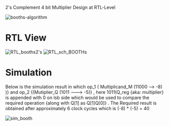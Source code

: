2's Complement 4 bit Multiplier Design at RTL-Level

![booths-algorithm](https://user-images.githubusercontent.com/98607828/183565360-f9a43600-16f3-4991-b5dc-6f00ab01c614.jpg)

# RTL View

![RTL_booths2's](https://user-images.githubusercontent.com/98607828/183563213-75c4768c-66a3-4baf-a156-3e5d30952dd6.jpg)
![RTL_sch_BOOTHs](https://user-images.githubusercontent.com/98607828/183563328-5489396c-2bed-4986-8554-c8acce8ef1db.jpg)


 # Simulation
    
  Below is the simulation result in which op_1 { Multiplicand_M (11000 --> -8) )} and op_2 {(Mutiplier_Q (1011 ---> -5)} ,
     here 1011(Q_reg {aka: multiplier} is      appended with 0 on lsb side which would be used to compare the required operation
     {along with Q[1]  as Q[1]Q[0]} . The Required result is obtained after approximately 6 clock cycles which is (-8) * (-5) = 40   


![sim_booth](https://user-images.githubusercontent.com/98607828/183564666-dc7025d2-268d-422a-8719-df8545812862.jpg)

